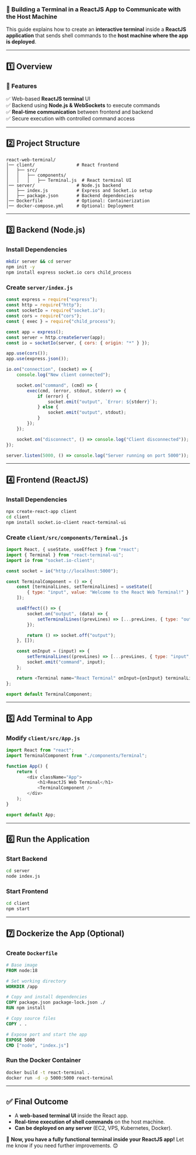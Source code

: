 ### **🚀 Building a Terminal in a ReactJS App to Communicate with the Host Machine**  

This guide explains how to create an **interactive terminal** inside a **ReactJS application** that sends shell commands to the **host machine where the app is deployed**.

---

## **1️⃣ Overview**
### **🔹 Features**
✅ Web-based **ReactJS terminal** UI  
✅ Backend using **Node.js & WebSockets** to execute commands  
✅ **Real-time communication** between frontend and backend  
✅ Secure execution with controlled command access  

---

## **2️⃣ Project Structure**
```
react-web-terminal/
│── client/                # React frontend
│   ├── src/
│   │   ├── components/
│   │   │   ├── Terminal.js  # React terminal UI
│── server/                # Node.js backend
│   ├── index.js           # Express and Socket.io setup
│   ├── package.json       # Backend dependencies
│── Dockerfile             # Optional: Containerization
│── docker-compose.yml     # Optional: Deployment
```

---

## **3️⃣ Backend (Node.js)**
### **Install Dependencies**
```bash
mkdir server && cd server
npm init -y
npm install express socket.io cors child_process
```

### **Create `server/index.js`**
```javascript
const express = require("express");
const http = require("http");
const socketIo = require("socket.io");
const cors = require("cors");
const { exec } = require("child_process");

const app = express();
const server = http.createServer(app);
const io = socketIo(server, { cors: { origin: "*" } });

app.use(cors());
app.use(express.json());

io.on("connection", (socket) => {
    console.log("New client connected");

    socket.on("command", (cmd) => {
        exec(cmd, (error, stdout, stderr) => {
            if (error) {
                socket.emit("output", `Error: ${stderr}`);
            } else {
                socket.emit("output", stdout);
            }
        });
    });

    socket.on("disconnect", () => console.log("Client disconnected"));
});

server.listen(5000, () => console.log("Server running on port 5000"));
```

---

## **4️⃣ Frontend (ReactJS)**
### **Install Dependencies**
```bash
npx create-react-app client
cd client
npm install socket.io-client react-terminal-ui
```

### **Create `client/src/components/Terminal.js`**
```javascript
import React, { useState, useEffect } from "react";
import { Terminal } from "react-terminal-ui";
import io from "socket.io-client";

const socket = io("http://localhost:5000");

const TerminalComponent = () => {
    const [terminalLines, setTerminalLines] = useState([
        { type: "input", value: "Welcome to the React Web Terminal!" }
    ]);

    useEffect(() => {
        socket.on("output", (data) => {
            setTerminalLines((prevLines) => [...prevLines, { type: "output", value: data }]);
        });

        return () => socket.off("output");
    }, []);

    const onInput = (input) => {
        setTerminalLines((prevLines) => [...prevLines, { type: "input", value: input }]);
        socket.emit("command", input);
    };

    return <Terminal name="React Terminal" onInput={onInput} terminalLines={terminalLines} />;
};

export default TerminalComponent;
```

---

## **5️⃣ Add Terminal to App**
### **Modify `client/src/App.js`**
```javascript
import React from "react";
import TerminalComponent from "./components/Terminal";

function App() {
    return (
        <div className="App">
            <h1>ReactJS Web Terminal</h1>
            <TerminalComponent />
        </div>
    );
}

export default App;
```

---

## **6️⃣ Run the Application**
### **Start Backend**
```bash
cd server
node index.js
```

### **Start Frontend**
```bash
cd client
npm start
```

---

## **7️⃣ Dockerize the App (Optional)**
### **Create `Dockerfile`**
```dockerfile
# Base image
FROM node:18

# Set working directory
WORKDIR /app

# Copy and install dependencies
COPY package.json package-lock.json ./
RUN npm install

# Copy source files
COPY . .

# Expose port and start the app
EXPOSE 5000
CMD ["node", "index.js"]
```

### **Run the Docker Container**
```bash
docker build -t react-terminal .
docker run -d -p 5000:5000 react-terminal
```

---

## **✅ Final Outcome**
- A **web-based terminal UI** inside the React app.
- **Real-time execution of shell commands** on the host machine.
- **Can be deployed on any server** (EC2, VPS, Kubernetes, Docker).

🚀 **Now, you have a fully functional terminal inside your ReactJS app!** Let me know if you need further improvements. 😊
